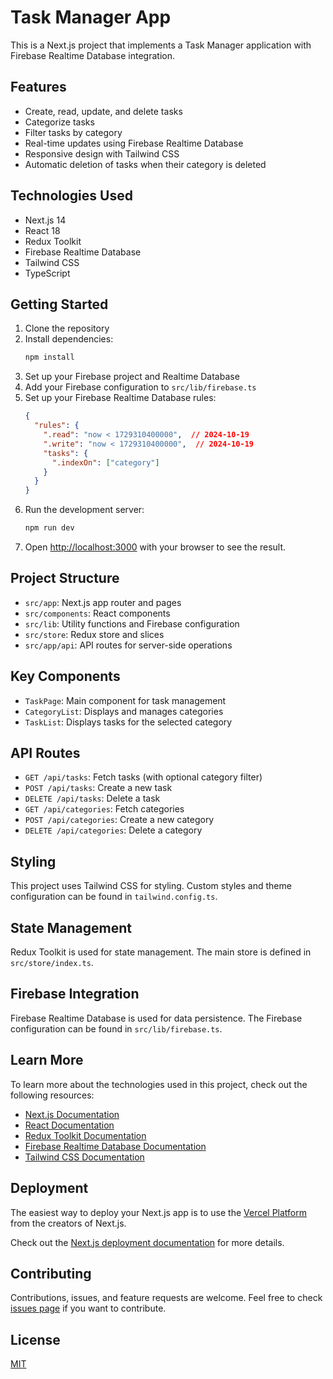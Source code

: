 # Task Manager App

This is a Next.js project that implements a Task Manager application with Firebase Realtime Database integration.

## Features

- Create, read, update, and delete tasks
- Categorize tasks
- Filter tasks by category
- Real-time updates using Firebase Realtime Database
- Responsive design with Tailwind CSS
- Automatic deletion of tasks when their category is deleted

## Technologies Used

- Next.js 14
- React 18
- Redux Toolkit
- Firebase Realtime Database
- Tailwind CSS
- TypeScript

## Getting Started

1. Clone the repository
2. Install dependencies:
   ```bash
   npm install
   ```
3. Set up your Firebase project and Realtime Database
4. Add your Firebase configuration to `src/lib/firebase.ts`
5. Set up your Firebase Realtime Database rules:
   ```json
   {
     "rules": {
       ".read": "now < 1729310400000",  // 2024-10-19
       ".write": "now < 1729310400000",  // 2024-10-19
       "tasks": {
         ".indexOn": ["category"]
       }
     }
   }
   ```
6. Run the development server:
   ```bash
   npm run dev
   ```
7. Open [http://localhost:3000](http://localhost:3000) with your browser to see the result.

## Project Structure

- `src/app`: Next.js app router and pages
- `src/components`: React components
- `src/lib`: Utility functions and Firebase configuration
- `src/store`: Redux store and slices
- `src/app/api`: API routes for server-side operations

## Key Components

- `TaskPage`: Main component for task management
- `CategoryList`: Displays and manages categories
- `TaskList`: Displays tasks for the selected category

## API Routes

- `GET /api/tasks`: Fetch tasks (with optional category filter)
- `POST /api/tasks`: Create a new task
- `DELETE /api/tasks`: Delete a task
- `GET /api/categories`: Fetch categories
- `POST /api/categories`: Create a new category
- `DELETE /api/categories`: Delete a category

## Styling

This project uses Tailwind CSS for styling. Custom styles and theme configuration can be found in `tailwind.config.ts`.

## State Management

Redux Toolkit is used for state management. The main store is defined in `src/store/index.ts`.

## Firebase Integration

Firebase Realtime Database is used for data persistence. The Firebase configuration can be found in `src/lib/firebase.ts`.

## Learn More

To learn more about the technologies used in this project, check out the following resources:

- [Next.js Documentation](https://nextjs.org/docs)
- [React Documentation](https://reactjs.org/docs/getting-started.html)
- [Redux Toolkit Documentation](https://redux-toolkit.js.org/)
- [Firebase Realtime Database Documentation](https://firebase.google.com/docs/database)
- [Tailwind CSS Documentation](https://tailwindcss.com/docs)

## Deployment

The easiest way to deploy your Next.js app is to use the [Vercel Platform](https://vercel.com/new?utm_medium=default-template&filter=next.js&utm_source=create-next-app&utm_campaign=create-next-app-readme) from the creators of Next.js.

Check out the [Next.js deployment documentation](https://nextjs.org/docs/app/building-your-application/deploying) for more details.

## Contributing

Contributions, issues, and feature requests are welcome. Feel free to check [issues page](your-issues-url) if you want to contribute.

## License

[MIT](https://choosealicense.com/licenses/mit/)

